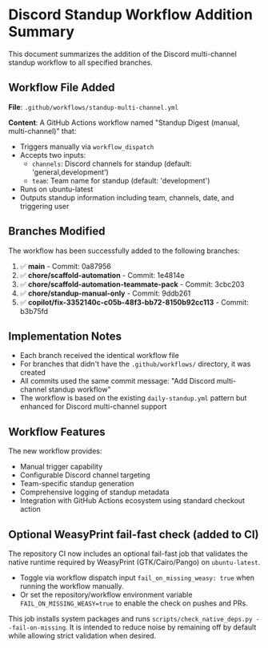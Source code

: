# Discord Standup Workflow Addition Summary

This document summarizes the addition of the Discord multi-channel standup workflow to all specified branches.

## Workflow File Added

**File**: `.github/workflows/standup-multi-channel.yml`

**Content**: A GitHub Actions workflow named "Standup Digest (manual, multi-channel)" that:
- Triggers manually via `workflow_dispatch`
- Accepts two inputs:
  - `channels`: Discord channels for standup (default: 'general,development')
  - `team`: Team name for standup (default: 'development')
- Runs on ubuntu-latest
- Outputs standup information including team, channels, date, and triggering user

## Branches Modified

The workflow has been successfully added to the following branches:

1. ✅ **main** - Commit: 0a87956
2. ✅ **chore/scaffold-automation** - Commit: 1e4814e  
3. ✅ **chore/scaffold-automation-teammate-pack** - Commit: 3cbc203
4. ✅ **chore/standup-manual-only** - Commit: 9ddb261
5. ✅ **copilot/fix-3352140c-c05b-48f3-bb72-8150b92cc113** - Commit: b3b75fd

## Implementation Notes

- Each branch received the identical workflow file
- For branches that didn't have the `.github/workflows/` directory, it was created
- All commits used the same commit message: "Add Discord multi-channel standup workflow"
- The workflow is based on the existing `daily-standup.yml` pattern but enhanced for Discord multi-channel support

## Workflow Features

The new workflow provides:
- Manual trigger capability
- Configurable Discord channel targeting
- Team-specific standup generation  
- Comprehensive logging of standup metadata
- Integration with GitHub Actions ecosystem using standard checkout action

## Optional WeasyPrint fail-fast check (added to CI)

The repository CI now includes an optional fail-fast job that validates the native runtime required by WeasyPrint (GTK/Cairo/Pango) on `ubuntu-latest`.

- Toggle via workflow dispatch input `fail_on_missing_weasy: true` when running the workflow manually.
- Or set the repository/workflow environment variable `FAIL_ON_MISSING_WEASY=true` to enable the check on pushes and PRs.

This job installs system packages and runs `scripts/check_native_deps.py --fail-on-missing`. It is intended to reduce noise by remaining off by default while allowing strict validation when desired.